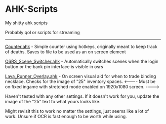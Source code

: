 # AHK-Scripts
My shitty ahk scripts


Probably qol or scripts for streaming

--------------------------------------
[Counter.ahk](https://github.com/null-zero/AHK-Scripts/blob/master/Counter.ahk) - Simple counter using hotkeys, originally meant to keep track of deaths. Saves to file to be used as an on screen element

[OSRS_Scene_Switcher.ahk](https://github.com/null-zero/AHK-Scripts/blob/master/OSRS_Scene_Switcher.ahk) - Automatically switches scenes when the login button or the bank pin interface is visible in osrs

[Lava_Runner_Overlay.ahk](https://github.com/null-zero/AHK-Scripts/blob/master/Lava_Runner_Overlay.ahk) - On screen visual aid for when to trade binding necklace. Checks for the image of "25" inventory spaces.
<---- Must be on fixed ingame with stretched mode enabled on 1920x1080 screen. ---->

Haven't tested with any other settings. If it doesn't work for you, update the image of the "25" text to what yours looks like. 

  Might revisit this to work no matter the settings, just seems like a lot of work. Unsure if OCR is fast enough to be worth while    using.
